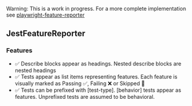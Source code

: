 Warning: This is a work in progress. For a more complete implementation see [playwright-feature-reporter](https://github.com/royk/playwright-feature-reporter)
<!--jest-feature-reporter-->
## JestFeatureReporter
  ### Features
  - ✅ Describe blocks appear as headings. Nested describe blocks are nested headings
  - ✅ Tests appear as list items representing features. Each feature is visually marked as Passing ✅, Failing ❌ or Skipped 🚧
  - ✅ Tests can be prefixed with [test-type]. [behavior] tests appear as features. Unprefixed tests are assumed to be behavioral.
